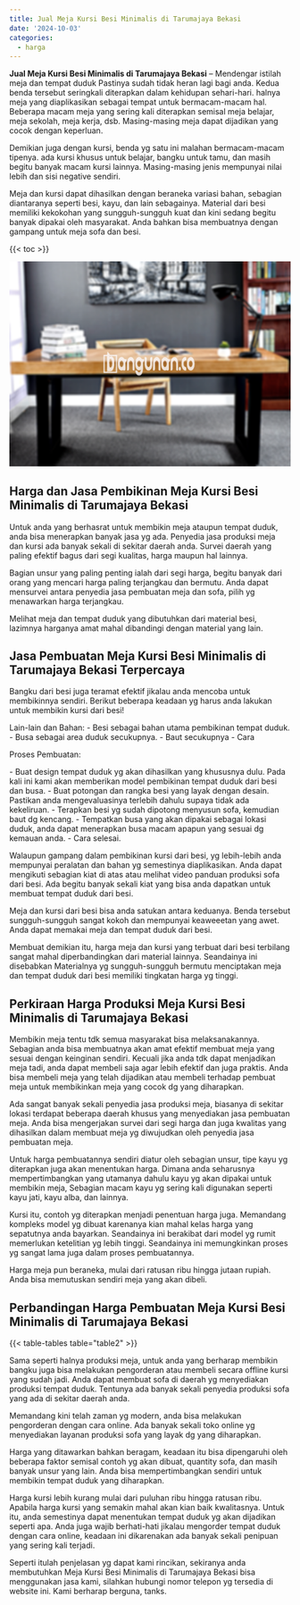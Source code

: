 ```yaml
---
title: Jual Meja Kursi Besi Minimalis di Tarumajaya Bekasi
date: '2024-10-03'
categories:
  - harga
---
```


**Jual Meja Kursi Besi Minimalis di Tarumajaya Bekasi** – Mendengar istilah meja dan tempat duduk Pastinya sudah tidak heran lagi bagi anda. Kedua benda tersebut seringkali diterapkan dalam kehidupan sehari-hari. halnya meja yang diaplikasikan sebagai tempat untuk bermacam-macam hal. Beberapa macam meja yang sering kali diterapkan semisal meja belajar, meja sekolah, meja kerja, dsb. Masing-masing meja dapat dijadikan yang cocok dengan keperluan.

Demikian juga dengan kursi, benda yg satu ini malahan bermacam-macam tipenya. ada kursi khusus untuk belajar, bangku untuk tamu, dan masih begitu banyak macam kursi lainnya. Masing-masing jenis mempunyai nilai lebih dan sisi negative sendiri.

Meja dan kursi dapat dihasilkan dengan beraneka variasi bahan, sebagian diantaranya seperti besi, kayu, dan lain sebagainya. Material dari besi memiliki kekokohan yang sungguh-sungguh kuat dan kini sedang begitu banyak dipakai oleh masyarakat. Anda bahkan bisa membuatnya dengan gampang untuk meja sofa dan besi.

{{< toc >}}

![Jual Meja Kursi Besi Minimalis di Tarumajaya Bekasi](/images/jual-meja-besi-murah10.png)

## Harga dan Jasa Pembikinan Meja Kursi Besi Minimalis di Tarumajaya Bekasi

Untuk anda yang berhasrat untuk membikin meja ataupun tempat duduk, anda bisa menerapkan banyak jasa yg ada. Penyedia jasa produksi meja dan kursi ada banyak sekali di sekitar daerah anda. Survei daerah yang paling efektif bagus dari segi kualitas, harga maupun hal lainnya.

Bagian unsur yang paling penting ialah dari segi harga, begitu banyak dari orang yang mencari harga paling terjangkau dan bermutu. Anda dapat mensurvei antara penyedia jasa pembuatan meja dan sofa, pilih yg menawarkan harga terjangkau.

Melihat meja dan tempat duduk yang dibutuhkan dari material besi, lazimnya harganya amat mahal dibandingi dengan material yang lain.

## Jasa Pembuatan Meja Kursi Besi Minimalis di Tarumajaya Bekasi Terpercaya

Bangku dari besi juga teramat efektif jikalau anda mencoba untuk membikinnya sendiri. Berikut beberapa keadaan yg harus anda lakukan untuk membikin kursi dari besi!

Lain-lain dan Bahan: - Besi sebagai bahan utama pembikinan tempat duduk. - Busa sebagai area duduk secukupnya. - Baut secukupnya - Cara

Proses Pembuatan:

\- Buat design tempat duduk yg akan dihasilkan yang khususnya dulu. Pada kali ini kami akan memberikan model pembikinan tempat duduk dari besi dan busa. - Buat potongan dan rangka besi yang layak dengan desain. Pastikan anda mengevaluasinya terlebih dahulu supaya tidak ada kekeliruan. - Terapkan besi yg sudah dipotong menyusun sofa, kemudian baut dg kencang. - Tempatkan busa yang akan dipakai sebagai lokasi duduk, anda dapat menerapkan busa macam apapun yang sesuai dg kemauan anda. - Cara selesai.

Walaupun gampang dalam pembikinan kursi dari besi, yg lebih-lebih anda mempunyai peralatan dan bahan yg semestinya diaplikasikan. Anda dapat mengikuti sebagian kiat di atas atau melihat video panduan produksi sofa dari besi. Ada begitu banyak sekali kiat yang bisa anda dapatkan untuk membuat tempat duduk dari besi.

Meja dan kursi dari besi bisa anda satukan antara keduanya. Benda tersebut sungguh-sungguh sangat kokoh dan mempunyai keaweeetan yang awet. Anda dapat memakai meja dan tempat duduk dari besi.

Membuat demikian itu, harga meja dan kursi yang terbuat dari besi terbilang sangat mahal diperbandingkan dari material lainnya. Seandainya ini disebabkan Materialnya yg sungguh-sungguh bermutu menciptakan meja dan tempat duduk dari besi memiliki tingkatan harga yg tinggi.

## Perkiraan Harga Produksi Meja Kursi Besi Minimalis di Tarumajaya Bekasi

Membikin meja tentu tdk semua masyarakat bisa melaksanakannya. Sebagian anda bisa membuatnya akan amat efektif membuat meja yang sesuai dengan keinginan sendiri. Kecuali jika anda tdk dapat menjadikan meja tadi, anda dapat membeli saja agar lebih efektif dan juga praktis. Anda bisa membeli meja yang telah dijadikan atau membeli terhadap pembuat meja untuk membikinkan meja yang cocok dg yang diharapkan.

Ada sangat banyak sekali penyedia jasa produksi meja, biasanya di sekitar lokasi terdapat beberapa daerah khusus yang menyediakan jasa pembuatan meja. Anda bisa mengerjakan survei dari segi harga dan juga kwalitas yang dihasilkan dalam membuat meja yg diwujudkan oleh penyedia jasa pembuatan meja.

Untuk harga pembuatannya sendiri diatur oleh sebagian unsur, tipe kayu yg diterapkan juga akan menentukan harga. Dimana anda seharusnya mempertimbangkan yang utamanya dahulu kayu yg akan dipakai untuk membikin meja, Sebagian macam kayu yg sering kali digunakan seperti kayu jati, kayu alba, dan lainnya.

Kursi itu, contoh yg diterapkan menjadi penentuan harga juga. Memandang kompleks model yg dibuat karenanya kian mahal kelas harga yang sepatutnya anda bayarkan. Seandainya ini berakibat dari model yg rumit memerlukan ketelitian yg lebih tinggi. Seandainya ini memungkinkan proses yg sangat lama juga dalam proses pembuatannya.

Harga meja pun beraneka, mulai dari ratusan ribu hingga jutaan rupiah. Anda bisa memutuskan sendiri meja yang akan dibeli.

## Perbandingan Harga Pembuatan Meja Kursi Besi Minimalis di Tarumajaya Bekasi

{{< table-tables table="table2" >}}

Sama seperti halnya produksi meja, untuk anda yang berharap membikin bangku juga bisa melakukan pengorderan atau membeli secara offline kursi yang sudah jadi. Anda dapat membuat sofa di daerah yg menyediakan produksi tempat duduk. Tentunya ada banyak sekali penyedia produksi sofa yang ada di sekitar daerah anda.

Memandang kini telah zaman yg modern, anda bisa melakukan pengorderan dengan cara online. Ada banyak sekali toko online yg menyediakan layanan produksi sofa yang layak dg yang diharapkan.

Harga yang ditawarkan bahkan beragam, keadaan itu bisa dipengaruhi oleh beberapa faktor semisal contoh yg akan dibuat, quantity sofa, dan masih banyak unsur yang lain. Anda bisa mempertimbangkan sendiri untuk membikin tempat duduk yang diharapkan.

Harga kursi lebih kurang mulai dari puluhan ribu hingga ratusan ribu. Apabila harga kursi yang semakin mahal akan kian baik kwalitasnya. Untuk itu, anda semestinya dapat menentukan tempat duduk yg akan dijadikan seperti apa. Anda juga wajib berhati-hati jikalau mengorder tempat duduk dengan cara online, keadaan ini dikarenakan ada banyak sekali penipuan yang sering kali terjadi.

Seperti itulah penjelasan yg dapat kami rincikan, sekiranya anda membutuhkan Meja Kursi Besi Minimalis di Tarumajaya Bekasi bisa menggunakan jasa kami, silahkan hubungi nomor telepon yg tersedia di website ini. Kami berharap berguna, tanks.
